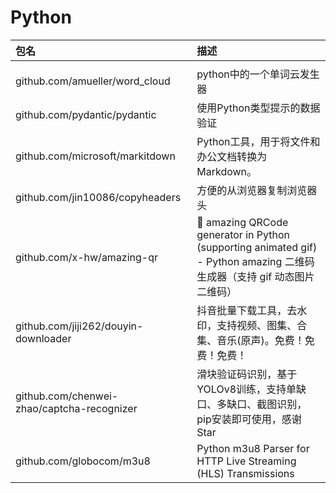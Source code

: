 # Python

|包名|描述|
|:---|:---|
|||<br>
|github.com/amueller/word_cloud|python中的一个单词云发生器|<br>
|github.com/pydantic/pydantic|使用Python类型提示的数据验证|<br>
|github.com/microsoft/markitdown|Python工具，用于将文件和办公文档转换为Markdown。|<br>
|github.com/jin10086/copyheaders|方便的从浏览器复制浏览器头|<br>
|github.com/x-hw/amazing-qr|💮 amazing QRCode generator in Python (supporting animated gif) - Python amazing 二维码生成器（支持 gif 动态图片二维码）|<br>
|github.com/jiji262/douyin-downloader|抖音批量下载工具，去水印，支持视频、图集、合集、音乐(原声)。免费！免费！免费！|<br>
|github.com/chenwei-zhao/captcha-recognizer|滑块验证码识别，基于YOLOv8训练，支持单缺口、多缺口、截图识别，pip安装即可使用，感谢Star|<br>
|github.com/globocom/m3u8|Python m3u8 Parser for HTTP Live Streaming (HLS) Transmissions|<br>
